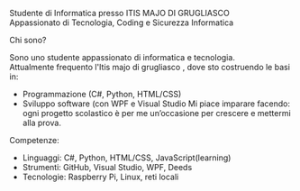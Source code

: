  Studente di Informatica presso ITIS MAJO DI GRUGLIASCO  
 Appassionato di Tecnologia, Coding e Sicurezza Informatica
 
Chi sono?

Sono uno studente appassionato di informatica e tecnologia.  
Attualmente frequento l'Itis majo di grugliasco , dove sto costruendo le basi in:

- Programmazione (C#, Python, HTML/CSS)
- Sviluppo software (con WPF e Visual Studio
Mi piace imparare facendo: ogni progetto scolastico è per me un’occasione per crescere e mettermi alla prova.

Competenze:

- Linguaggi: C#, Python, HTML/CSS, JavaScript(learning) 
- Strumenti: GitHub, Visual Studio, WPF, Deeds
- Tecnologie: Raspberry Pi, Linux, reti locali
  
